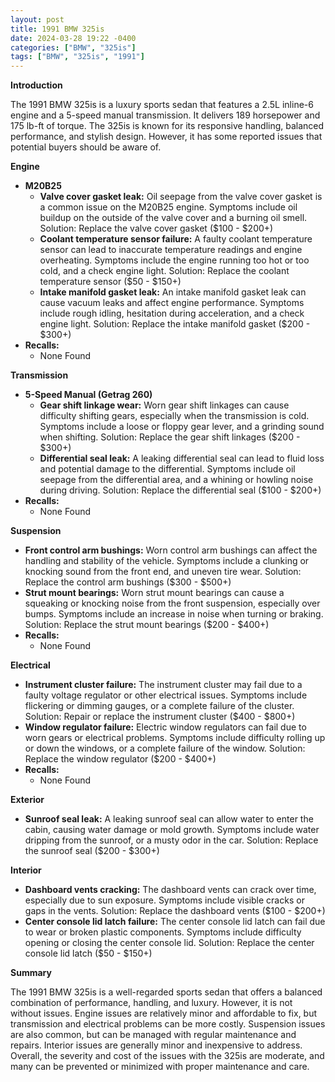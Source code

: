 ```yaml
---
layout: post
title: 1991 BMW 325is
date: 2024-03-28 19:22 -0400
categories: ["BMW", "325is"]
tags: ["BMW", "325is", "1991"]
---
```

**Introduction**

The 1991 BMW 325is is a luxury sports sedan that features a 2.5L inline-6 engine and a 5-speed manual transmission. It delivers 189 horsepower and 175 lb-ft of torque. The 325is is known for its responsive handling, balanced performance, and stylish design. However, it has some reported issues that potential buyers should be aware of.

**Engine**

* **M20B25**
    * **Valve cover gasket leak:** Oil seepage from the valve cover gasket is a common issue on the M20B25 engine. Symptoms include oil buildup on the outside of the valve cover and a burning oil smell. Solution: Replace the valve cover gasket ($100 - $200+)
    * **Coolant temperature sensor failure:** A faulty coolant temperature sensor can lead to inaccurate temperature readings and engine overheating. Symptoms include the engine running too hot or too cold, and a check engine light. Solution: Replace the coolant temperature sensor ($50 - $150+)
    * **Intake manifold gasket leak:** An intake manifold gasket leak can cause vacuum leaks and affect engine performance. Symptoms include rough idling, hesitation during acceleration, and a check engine light. Solution: Replace the intake manifold gasket ($200 - $300+)
* **Recalls:**
    * None Found

**Transmission**

* **5-Speed Manual (Getrag 260)**
    * **Gear shift linkage wear:** Worn gear shift linkages can cause difficulty shifting gears, especially when the transmission is cold. Symptoms include a loose or floppy gear lever, and a grinding sound when shifting. Solution: Replace the gear shift linkages ($200 - $300+)
    * **Differential seal leak:** A leaking differential seal can lead to fluid loss and potential damage to the differential. Symptoms include oil seepage from the differential area, and a whining or howling noise during driving. Solution: Replace the differential seal ($100 - $200+)
* **Recalls:**
    * None Found

**Suspension**

* **Front control arm bushings:** Worn control arm bushings can affect the handling and stability of the vehicle. Symptoms include a clunking or knocking sound from the front end, and uneven tire wear. Solution: Replace the control arm bushings ($300 - $500+)
* **Strut mount bearings:** Worn strut mount bearings can cause a squeaking or knocking noise from the front suspension, especially over bumps. Symptoms include an increase in noise when turning or braking. Solution: Replace the strut mount bearings ($200 - $400+)
* **Recalls:**
    * None Found

**Electrical**

* **Instrument cluster failure:** The instrument cluster may fail due to a faulty voltage regulator or other electrical issues. Symptoms include flickering or dimming gauges, or a complete failure of the cluster. Solution: Repair or replace the instrument cluster ($400 - $800+)
* **Window regulator failure:** Electric window regulators can fail due to worn gears or electrical problems. Symptoms include difficulty rolling up or down the windows, or a complete failure of the window. Solution: Replace the window regulator ($200 - $400+)
* **Recalls:**
    * None Found

**Exterior**

* **Sunroof seal leak:** A leaking sunroof seal can allow water to enter the cabin, causing water damage or mold growth. Symptoms include water dripping from the sunroof, or a musty odor in the car. Solution: Replace the sunroof seal ($200 - $300+)

**Interior**

* **Dashboard vents cracking:** The dashboard vents can crack over time, especially due to sun exposure. Symptoms include visible cracks or gaps in the vents. Solution: Replace the dashboard vents ($100 - $200+)
* **Center console lid latch failure:** The center console lid latch can fail due to wear or broken plastic components. Symptoms include difficulty opening or closing the center console lid. Solution: Replace the center console lid latch ($50 - $150+)

**Summary**

The 1991 BMW 325is is a well-regarded sports sedan that offers a balanced combination of performance, handling, and luxury. However, it is not without issues. Engine issues are relatively minor and affordable to fix, but transmission and electrical problems can be more costly. Suspension issues are also common, but can be managed with regular maintenance and repairs. Interior issues are generally minor and inexpensive to address. Overall, the severity and cost of the issues with the 325is are moderate, and many can be prevented or minimized with proper maintenance and care.
